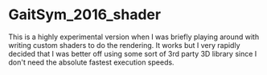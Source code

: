 # GaitSym_2016_shader

This is a highly experimental version when I was briefly playing around with writing custom shaders to do the rendering. It works but I very rapidly decided that I was better off using some sort of 3rd party 3D library since I don't need the absolute fastest execution speeds.
